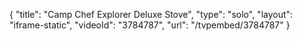 {
    "title": "Camp Chef Explorer Deluxe Stove",
    "type": "solo",
    "layout": "iframe-static",
    "videoId": "3784787",
    "url": "\/tvpembed\/3784787"
}